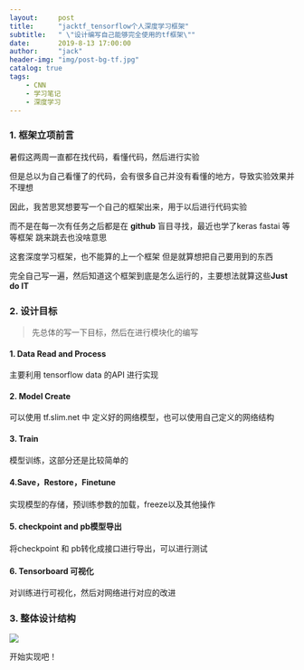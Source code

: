```yaml
---
layout:     post
title:      "jacktf_tensorflow个人深度学习框架"
subtitle:   " \"设计编写自己能够完全使用的tf框架\""
date:       2019-8-13 17:00:00
author:     "jack"
header-img: "img/post-bg-tf.jpg"
catalog: true
tags:
    - CNN
    - 学习笔记
    - 深度学习
---
```


### 1. 框架立项前言

暑假这两周一直都在找代码，看懂代码，然后进行实验

但是总以为自己看懂了的代码，会有很多自己并没有看懂的地方，导致实验效果并不理想

因此，我苦思冥想要写一个自己的框架出来，用于以后进行代码实验

而不是在每一次有任务之后都是在 **github** 盲目寻找，最近也学了keras fastai 等等框架 跳来跳去也没啥意思

这套深度学习框架，也不能算的上一个框架 但是就算想把自己要用到的东西

完全自己写一遍，然后知道这个框架到底是怎么运行的，主要想法就算这些**Just do IT**

### 2. 设计目标

> 先总体的写一下目标，然后在进行模块化的编写

#### 1. Data Read and Process

主要利用 tensorflow data 的API 进行实现

#### 2. Model Create

可以使用 tf.slim.net 中 定义好的网络模型，也可以使用自己定义的网络结构

#### 3. Train 

模型训练，这部分还是比较简单的

#### 4.Save，Restore，Finetune

实现模型的存储，预训练参数的加载，freeze以及其他操作

#### 5. checkpoint and pb模型导出

将checkpoint 和 pb转化成接口进行导出，可以进行测试

#### 6. Tensorboard 可视化

对训练进行可视化，然后对网络进行对应的改进  

### 3. 整体设计结构

![](https://jackyanghc-picture.oss-cn-beijing.aliyuncs.com/20190815173310.png)

开始实现吧！